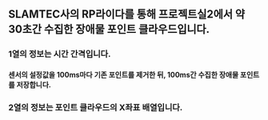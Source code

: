 ## SLAMTEC사의 RP라이다를 통해 프로젝트실2에서 약 30초간 수집한 장애물 포인트 클라우드입니다.  
### 1열의 정보는 시간 간격입니다.  
#### 센서의 설정값을 100ms마다 기존 포인트를 제거한 뒤, 100ms간 수집한 장애물 포인트를 저장합니다.  
### 2열의 정보는 포인트 클라우드의 X좌표 배열입니다.  
#### 